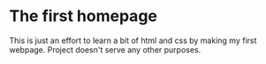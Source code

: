 # The first homepage
This is just an effort to learn a bit of html and css by making my first webpage. Project doesn't serve any other purposes.
